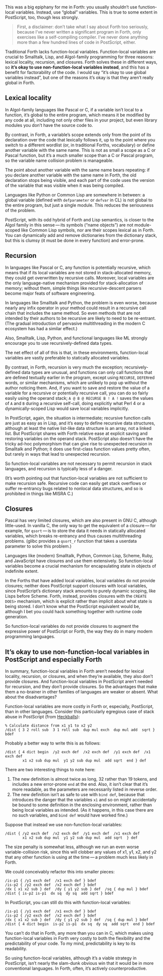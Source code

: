 This was a big epiphany for me in Forth: you usually shouldn’t use
function-local variables.  Instead, use “global” variables.  This is
true to some extent in PostScript, too, though less strongly.

> First, a disclaimer: don’t take what I say about Forth too
> seriously, because I’ve never written a significant program in
> Forth, only exercises like a self-compiling compiler.  I’ve never
> done anything more than a few hundred lines of code in PostScript,
> either.

Traditional Forth lacks function-local variables. Function-local
variables are crucial to Smalltalk, Lisp, and Algol-family programming
for three reasons: lexical locality, recursion, and closures. Forth
solves these in different ways, so **it’s okay to use
non-function-local variables instead**, and this has a benefit for
factorability of the code.  I would say “it’s okay to use global
variables instead”, but one of the reasons it’s okay is that they
aren’t really global in Forth.

Lexical locality
----------------

In Algol-family languages like Pascal or C, if a variable isn’t local
to a function, it’s global to the entire program, which means it be
modified by any code at all, including not only other files in your
project, but even library modules you don’t have the source code to.

By contrast, in Forth, a variable’s scope extends only from the point
of its declaration over the code that lexically follows it, up to the
point where you switch to a different wordlist (or, in traditional
Forths, vocabulary) or define another variable with the same name.
This is not as small a scope as a C or Pascal function, but it’s a
much smaller scope than a C or Pascal program, so the variable name
collision problem is manageable.

The point about another variable with the same name bears repeating:
if you declare another variable with the same name in Forth, the old
declaration stops being visible, and each part of the code uses the
version of the variable that was visible when it was being compiled.

Languages like Python or Common Lisp are somewhere in between: a
global variable (defined with `defparameter` or `defvar` in CL) is not
global to the entire program, but just a single module.  This reduces
the seriousness of the problem.

PostScript, with its odd hybrid of Forth and Lisp semantics, is closer
to the Algol family in this sense — its symbols (“name objects”) are
not module-scoped like Common Lisp symbols, nor are their scopes
lexical as in Forth.  You can dynamically add and remove dictionaries
from the dictionary stack, but this is clumsy (it must be done in
every function) and error-prone.

Recursion
---------

In languages like Pascal or C, any function is potentially recursive,
which means that if its local variables are not stored in
stack-allocated memory, they could get overwritten by recursive calls.
Moreover, local variables are the only language-native mechanism
provided for stack-allocation of memory; without them, simple things
like recursive-descent parsers become major feats of software
engineering.

In languages like Smalltalk and Python, the problem is even worse,
because nearly any infix operator in your method could result in a
recursive call chain that includes the same method.  So even methods
that are not intended by their authors to be recursive are likely to
need to be re-entrant.  (The gradual introduction of pervasive
multithreading in the modern C ecosystem has had a similar effect.)

Also, Smalltalk, Lisp, Python, and functional languages like ML
strongly encourage you to use recursively-defined data types.

The net effect of all of this is that, in these environments,
function-local variables are vastly preferable to statically allocated
variables.

By contrast, in Forth, recursion is very much the exception;
recursively-defined data types are unusual, and functions can only
call functions that are defined textually earlier in the program,
except using `RECURSE`, `DEFER`red words, or similar mechanisms, which
are unlikely to pop up without the author noticing them.  And, if you
want to save and restore the value of a variable for a recursive or
potentially recursive call, you can do so fairly easily using the
operand stack; `A @ B @ RECURSE B ! A !` saves the values of `A` and
`B` during a recursive self-call, doing explicitly what Perl 4 or a
dynamically-scoped Lisp would save local variables implicitly.

In PostScript, again, the situation is intermediate; recursive
function calls are just as easy as in Lisp, and it’s easy to define
recursive data structures, although at least the native list-like data
structure is an array, not a linked list.  But PostScript shares with
Forth relative ease at explicit saving and restoring variables on the
operand stack.  PostScript also doesn’t have the tricky ad-hoc
polymorphism that can give rise to unexpected recursion in Smalltalk
and Python; it does use first-class function values pretty often, but
rarely in ways that lead to unexpected recursion.

So function-local variables are not necessary to permit recursion in
stack languages, and recursion is typically less of a danger.

(It’s worth pointing out that function-local variables are not
sufficient to make recursion safe.  Recursive code can easily get
stack overflows or suffer re-entrancy bugs related to nonlocal data
structures, and so is prohibited in things like MISRA C.)

Closures
--------

Pascal has very limited closures, which are also present in GNU C,
although little-used.  In vanilla C, the only way to get the
equivalent of a closure — for example, for `qsort` — is to store the
data it needs in statically allocated variables, which breaks
re-entrancy and thus causes multithreading problems.  (glibc provides
a `qsort_r` function that takes a userdata parameter to solve this
problem.)

Languages like (modern) Smalltalk, Python, Common Lisp, Scheme, Ruby,
and JavaScript have closures and use them extensively.  So
function-local variables become a crucial mechanism for encapsulating
state in objects of indefinite extent.

In the Forths that have added local variables, local variables do not
provide closures; neither does PostScript support closures with local
variables, since PostScript’s dictionary stack amounts to purely
dynamic scoping, like Lisps before Scheme.  Forth, instead, provides
closures with the `CREATE DOES>` mechanism, which is explicit rather
than implicit about what state is being stored.  I don’t know what the
PostScript equivalent would be, although I bet you could hack
something together with runtime code generation.

So function-local variables do not provide closures to augment the
expressive power of PostScript or Forth, the way they do in many
modern programming languages.

It’s okay to use non-function-local variables in PostScript and especially Forth
--------------------------------------------------------------------------------

In summary, function-local variables in Forth aren’t needed for
lexical locality, recursion, or closures, and when they’re available,
they also don’t provide closures.  And function-local variables in
PostScript aren’t needed for recursion, and they don’t provide
closures.  So the advantages that make them a no-brainer in other
families of languages are weaker or absent.  What about the
disadvantages?

Function-local variables are more costly in Forth or, especially,
PostScript, than in other languages.  Consider this particularly
egregious case of stack abuse in PostScript (from
[Heckballs](http://canonical.org/~kragen/sw/laserboot/cut-7/heckballs.ps)):

    % Calculate distance from x1 y1 to x2 y2
    /dist { 3 2 roll sub  3 1 roll sub  dup mul exch  dup mul add  sqrt } bdef

Probably a better way to write this is as follows:

    /dist { 4 dict begin  /y2 exch def  /x2 exch def  /y1 exch def  /x1 exch def
            x1 x2 sub dup mul  y1 y2 sub dup mul  add sqrt  end } def

There are two interesting things to note here:

1. The new definition is almost twice as long, 32 rather than 19
   tokens, and includes a new error-prone `end` at the end.  Also, it
   isn’t clear that it’s more readable, as the parameters are
   necessarily listed in reverse order.
2. The new definition isn’t as safe to use with `bind def`, because
   that introduces the danger that the variables `x1` and so on might
   accidentally be bound to some definition in the enclosing
   environment, rather than being local variables as intended.  (As it
   happens, in this case there are no such variables, and `bind def`
   would have worked fine.)

Suppose that instead we use non-function-local variables:

    /dist { /y2 exch def  /x2 exch def  /y1 exch def  /x1 exch def
            x1 x2 sub dup mul  y1 y2 sub dup mul  add sqrt  } def

The size penalty is somewhat less, although we run an even worse
variable-collision risk, since this will clobber any values of x1, y1,
x2, and y2 that any other function is using at the time — a problem
much less likely in Forth.

We could conceivably refactor this into smaller pieces:

    /is-p1 { /y1 exch def  /x1 exch def } bdef
    /is-p2 { /y2 exch def  /x2 exch def } bdef
    /dx { x1 x2 sub } def  /dy { y1 y2 sub } def  /sq { dup mul } bdef
    /dist { is-p2 is-p1  dx sq  dy sq  add sqrt } bdef

In PostScript, you can still do this with function-local variables:

    /is-p1 { /y1 exch def  /x1 exch def } bdef
    /is-p2 { /y2 exch def  /x2 exch def } bdef
    /dx { x1 x2 sub } def  /dy { y1 y2 sub } def  /sq { dup mul } bdef
    /dist { 4 dict begin  is-p2 is-p1  dx sq  dy sq  add sqrt  end } bdef

You can’t do that in Forth, any more than you can in C, which makes
using function-local variables in Forth very costly to both the
flexibility and the predictability of your code.  To my mind,
predictability is key to its readability.

So using function-local variables, although it’s a viable strategy in
PostScript, isn’t nearly the slam-dunk obvious win that it would be in
more conventional languages.  In Forth, often, it’s actively
counterproductive.

<script src="http://canonical.org/~kragen/sw/netbook-misc-devel/addtoc.js">
</script>
<link rel="stylesheet" href="http://canonical.org/~kragen/style.css" />
